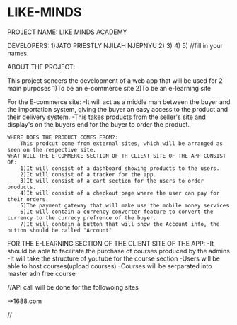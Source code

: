 # LIKE-MINDS
PROJECT NAME: LIKE MINDS ACADEMY

DEVELOPERS:
1)JATO PRIESTLY NJILAH NJEPNYU
2)
3)
4)
5)
//fill in your names.

ABOUT THE PROJECT:

This project soncers the development of a web app that will be used for 2 main purposes
1)To be an e-commerce site
2)To be an e-learning site

For the E-commerce site:
    -It will act as a middle man between the buyer and the importation system, giving the buyer an easy access to the product and their delivery system. 
    -This takes products from the seller's site and display's on the buyers end for the buyer to order the product.

    WHERE DOES THE PRODUCT COMES FROM?:
        This prodcut come from external sites, which will be arranged as seen on the respective site.
    WHAT WILL THE E-COMMERCE SECTION OF TH CLIENT SITE OF THE APP CONSIST OF:
        1)It will consist of a dashboard showing products to the users.
        2)It will consist of a tracker for the app.
        3)It will consist of a cart section for the users to order products.
        4)It will consist of a checkout page where the user can pay for their orders.
        5)The payment gateway that will make use the mobile money services
        6)It will contain a currency converter feature to convert the currency to the currecy prefrence of the buyer.
        7)It will contain a button that will show the Account info, the button should be called "Account"
FOR THE E-LEARNING SECTION OF THE CLIENT SITE OF THE APP:
    -It should be able to facilitate the purchase of courses produced by the admins
    -It will take the structure of youtube for the course section
    -Users will be able to host courses(upload courses)
    -Courses will be serparated into master adn free course




//API call will be done for the followoing sites

->1688.com

//





















































































































































































































































































































































































































































































































































































































































































































































































































































































































































































































































































































































































































































































































































































































































































































































































































































































































































































































































































































































































































































































































































































































































































































































































































































































































































































































































































































































































































































































































































































































































































































































































































































































































































































































































































































































































































































































































































































































































































































































































































































































































































































































































































































































































































































































































































































































































































































































































































































































































































































































































































































































































































































































































































































































































































































































































































































































































































































































































































































































































































































































































































































































































































































































































































































































































































































































































































































































































































































































































































































































































































































































































































































































































































































































































































































































































































































































































































































































































































































































































































































































































































































































































































































































































































































































































































































































































































































































































































































































































































































































































































































































































































































































































































































































































































































































































































































































































































































































































































































































































































































































































































































































































































































































































































































































































































































































































































































































































































































































































































































































































































































































































































































































































































































































































































































































































































































































































































































































































































































































































































































































































































































































































































































































































































































































































































































































































































































































































































































































































































































































































































































































































































































































































































































































































































































































































































































































































































































































































































































































































































































































































































































































































































































































































































































































































































































































































































































































































































































































































































































































































































































































































































































































































































































































































































































































































































































































































































































































































































































































































































































































































































































































































































































































































































































































































































































































































































































































































































































































































































































































































































































































































































































































































































































































































































































































































































































































































































































































































































































































































































































































































































































































































































































































































































































































































































































































































































































































































































































































































































































































































































































































































































































































































































































































































































































































































































































































































































































































































































































































































































































































































































































































































































































































































































































































































































































































































































































































































































































































































































































































































































































































































































































































































































































































































































































































































































































































































































































































































































































    

